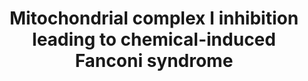 ---
annotations:
- type: Pathway Ontology
  value: altered metabolic pathway
- type: Disease Ontology
  value: Fanconi syndrome
authors:
- Marvin M2
- Egonw
- Eweitz
- Finterly
communities:
- AOP
description: 'This pathway is a meta-pathway that represents an updated version of
  the Adverse Outcome Pathway 276: Inhibition of complex I of the electron transport
  chain leading to chemical induced Fanconi syndrome (https://aopwiki.org/aops/276).
  All Key Events are present as Key Event nodes, with their corresponding molecular
  pathways as pathway nodes.'
last-edited: 2021-05-28
organisms:
- Homo sapiens
redirect_from:
- /index.php/Pathway:WP4944
- /instance/WP4944
schema-jsonld:
- '@context': https://schema.org/
  '@id': https://wikipathways.github.io/pathways/WP4944.html
  '@type': Dataset
  creator:
    '@type': Organization
    name: WikiPathways
  description: 'This pathway is a meta-pathway that represents an updated version
    of the Adverse Outcome Pathway 276: Inhibition of complex I of the electron transport
    chain leading to chemical induced Fanconi syndrome (https://aopwiki.org/aops/276).
    All Key Events are present as Key Event nodes, with their corresponding molecular
    pathways as pathway nodes.'
  keywords:
  - ''
  - Rotenone
  - Apoptosis
  - Oxidative stress response
  - NADH-ubiquinone oxidoreductase (complex I)
  - Decreased mitochondrial oxidative phosphorylation
  - Autophagy
  - 'KE1564: Chemical induced Fanconi syndrome'
  - 'KE55: N/A, Cell injury/death'
  - 'KE887: Inhibition, '
  - Impaired proteostasis
  - Deguelin
  - 'KE889: Impaired, Proteostasis'
  - 'KE1563: Decreased proximal tubular vectorial transport'
  - 'KE1477: Decrease, OXPHOS'
  - Decreased proximal tubule vectorial transport
  - Unfolded Protein Response
  - 'KE888: Binding of inhibitor, '
  - Necrosis
  - 'KE1562: Decreased Na/K ATPase activity'
  - Ferroptosis
  - Assembly of mitochondrial complex I
  license: CC0
  name: Mitochondrial complex I inhibition leading to chemical-induced Fanconi syndrome
seo: CreativeWork
title: Mitochondrial complex I inhibition leading to chemical-induced Fanconi syndrome
wpid: WP4944
---
